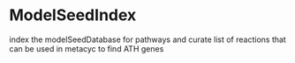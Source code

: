 # ModelSeedIndex
index the modelSeedDatabase for pathways and curate list of reactions that can be used in metacyc to find ATH genes
